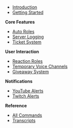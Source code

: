 - [Introduction](home.md)
- [Getting Started](getting-started.md)

**Core Features**
- [Auto Roles](sites/autorole.md)
- [Server Logging](sites/logging.md)
- [Ticket System](sites/ticket-system.md)

**User Interaction**
- [Reaction Roles](sites/reaction-roles.md)
- [Temporary Voice Channels](sites/temporary-voice-channels.md)
- [Giveaway System](sites/giveaway.md)

**Notifications**
- [YouTube Alerts](sites/youtube.md)
- [Twitch Alerts](sites/streaming.md)

**Reference**
- [All Commands](sites/all-commands.md)
- [Transcripts](sites/transcript.md)